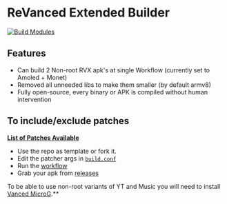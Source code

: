 # ReVanced Extended Builder 
[![Build Modules](https://github.com/j-hc/revanced-magisk-module/actions/workflows/build.yml/badge.svg)](https://github.com/OkMohit/RVX-M/blob/main/.github/workflows/build.yml)

## Features
 * Can build 2 Non-root RVX apk's at single Workflow (currently set to Amoled + Monet)
 * Removed all unneeded libs to make them smaller (by default armv8)
 * Fully open-source, every binary or APK is compiled without human intervention

## To include/exclude patches
[**List of Patches Available**](https://github.com/inotia00/revanced-patches#-list-of-available-patches)

 * Use the repo as template or fork it.
 * Edit the patcher args in [`build.conf`](./build.conf)
 * Run the [workflow](../../actions/workflows/build.yml)
 * Grab your apk from [releases](../../releases)

To be able to use non-root variants of YT and Music you will need to install [Vanced MicroG](https://github.com/TeamVanced/VancedMicroG/releases).**
